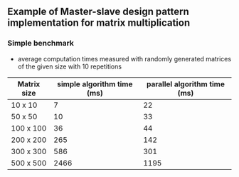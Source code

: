 ## Example of Master-slave design pattern implementation for matrix multiplication

### Simple benchmark
- average computation times measured with randomly generated matrices of the given size with 10 repetitions

| Matrix size | simple algorithm time (ms) | parallel algorithm time (ms) |
| ----------- | -------------------------- | ---------------------------- |
| 10 x 10     | 7                          | 22                           |
| 50 x 50     | 10                         | 33                           |
| 100 x 100   | 36                         | 44                           |
| 200 x 200   | 265                        | 142                          |
| 300 x 300   | 586                        | 301                          |
| 500 x 500   | 2466                       | 1195                         |